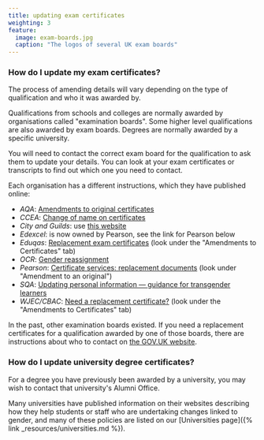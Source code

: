 ```yaml
---
title: updating exam certificates
weighting: 3
feature:
  image: exam-boards.jpg
  caption: "The logos of several UK exam boards"
---
```


### How do I update my exam certificates?

The process of amending details will vary depending on the type of qualification and who it was awarded by.

Qualifications from schools and colleges are normally awarded by organisations called "examination boards". Some higher level qualifications are also awarded by exam boards. Degrees are normally awarded by a specific university.

You will need to contact the correct exam board for the qualification to ask them to update your details. You can look at your exam certificates or transcripts to find out which one you need to contact. 

Each organisation has a different instructions, which they have published online:

- *AQA*: [Amendments to original certificates](https://www.aqa.org.uk/contact-us/past-results-and-lost-certificates/amendments-to-original-certificates)
- *CCEA*: [Change of name on certificates](https://ccea.org.uk/learning-resources/obtaining-replacing-and-updating-certificates/change-name)
- *City and Guilds*: use [this website](https://archiveservices.cityandguilds.com/)
- *Edexcel*: is now owned by Pearson, see the link for Pearson below
- *Eduqas*: [Replacement exam certificates](https://www.eduqas.co.uk/home/student-support/replacement-exam-certificates/) (look under the "Amendments to Certificates" tab)
- *OCR*: [Gender reassignment](https://www.ocr.org.uk/students/replacement-certificates/gender-reassignment/)
- *Pearson*: [Certificate services: replacement documents](https://qualifications.pearson.com/en/support/Services/certificate-services/replacement-documents.html) (look under "Amendment to an original")
- *SQA*: [Updating personal information — guidance for transgender learners](https://www.sqa.org.uk/sqa/75545.html)
- *WJEC/CBAC*: [Need a replacement certificate?](https://www.wjec.co.uk/home/student-support/replacement-exam-certificates) (look under the "Amendments to Certificates" tab)

In the past, other examination boards existed. If you need a  replacement certificates for a qualification awarded by one of those boards, there are instructions about who to contact on [the GOV.UK website](https://www.gov.uk/replacement-exam-certificate/if-your-old-exam-board-no-longer-exists).

### How do I update university degree certificates?

For a degree you have previously been awarded by a university, you may wish to contact that university's Alumni Office. 

Many universities have published information on their websites describing how they help students or staff who are undertaking changes linked to gender, and many of these policies are listed on our [Universities page]({% link _resources/universities.md %}).
